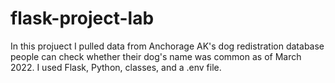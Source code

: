 # flask-project-lab
In this projuect I pulled data from Anchorage AK's dog redistration database people can check whether their dog's name was common as of March 2022.
I used Flask, Python, classes, and a .env file.
